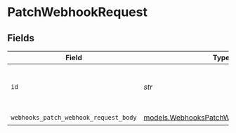 # PatchWebhookRequest


## Fields

| Field                                                                                  | Type                                                                                   | Required                                                                               | Description                                                                            |
| -------------------------------------------------------------------------------------- | -------------------------------------------------------------------------------------- | -------------------------------------------------------------------------------------- | -------------------------------------------------------------------------------------- |
| `id`                                                                                   | *str*                                                                                  | :heavy_check_mark:                                                                     | Unique identifier for the webhook to update.                                           |
| `webhooks_patch_webhook_request_body`                                                  | [models.WebhooksPatchWebhookRequestBody](../models/webhookspatchwebhookrequestbody.md) | :heavy_check_mark:                                                                     | N/A                                                                                    |